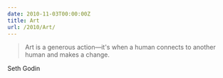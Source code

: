 ```yaml
---
date: 2010-11-03T00:00:00Z
title: Art
url: /2010/Art/
---
```


> Art is a generous action—it's when a human connects to another human and
> makes a change.

Seth Godin
